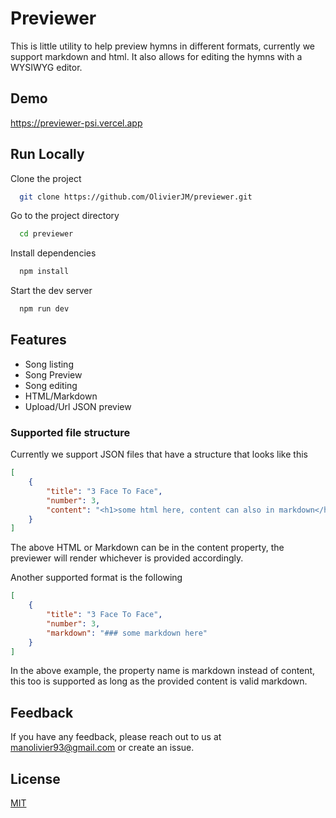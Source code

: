 # Previewer

This is little utility to help preview hymns in different formats, currently we support markdown and html. It also allows for editing the hymns with a WYSIWYG editor.

## Demo

https://previewer-psi.vercel.app

## Run Locally

Clone the project

```bash
  git clone https://github.com/OlivierJM/previewer.git
```

Go to the project directory

```bash
  cd previewer
```

Install dependencies

```bash
  npm install
```

Start the dev server

```bash
  npm run dev
```

## Features

-   Song listing
-   Song Preview
-   Song editing
-   HTML/Markdown
-   Upload/Url JSON preview

### Supported file structure

Currently we support JSON files that have a structure that looks like this

```json
[
    {
        "title": "3 Face To Face",
        "number": 3,
        "content": "<h1>some html here, content can also in markdown</h1>"
    }
]
```

The above HTML or Markdown can be in the content property, the previewer will render whichever is provided accordingly.

Another supported format is the following

```json
[
    {
        "title": "3 Face To Face",
        "number": 3,
        "markdown": "### some markdown here"
    }
]
```

In the above example, the property name is markdown instead of content, this too is supported as long as the provided content is valid markdown.

## Feedback

If you have any feedback, please reach out to us at manolivier93@gmail.com or create an issue.

## License

[MIT](https://choosealicense.com/licenses/mit/)

